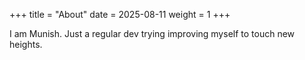 +++
title = "About"
date = 2025-08-11
weight = 1
+++

I am Munish. Just a regular dev trying improving myself to touch new heights.
